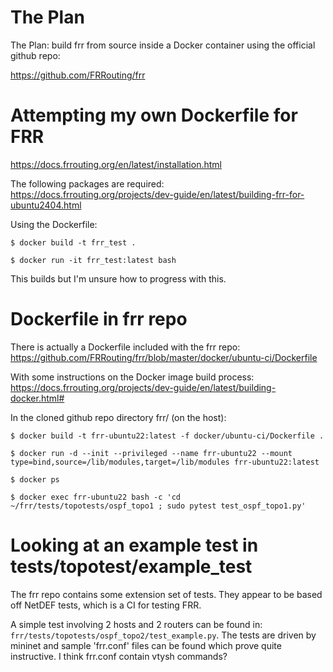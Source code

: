 # The Plan

The Plan:  build frr from source inside a Docker container using the official github repo:

https://github.com/FRRouting/frr

# Attempting my own Dockerfile for FRR

https://docs.frrouting.org/en/latest/installation.html

The following packages are required:
https://docs.frrouting.org/projects/dev-guide/en/latest/building-frr-for-ubuntu2404.html

Using the Dockerfile:
~~~
$ docker build -t frr_test .

$ docker run -it frr_test:latest bash
~~~

This builds but I'm unsure how to progress with this.


# Dockerfile in frr repo

There is actually a Dockerfile included with the frr repo:
https://github.com/FRRouting/frr/blob/master/docker/ubuntu-ci/Dockerfile

With some instructions on the Docker image build process:
https://docs.frrouting.org/projects/dev-guide/en/latest/building-docker.html#

In the cloned github repo directory frr/ (on the host):
~~~
$ docker build -t frr-ubuntu22:latest -f docker/ubuntu-ci/Dockerfile .

$ docker run -d --init --privileged --name frr-ubuntu22 --mount type=bind,source=/lib/modules,target=/lib/modules frr-ubuntu22:latest

$ docker ps

$ docker exec frr-ubuntu22 bash -c 'cd ~/frr/tests/topotests/ospf_topo1 ; sudo pytest test_ospf_topo1.py'
~~~


#  Looking at an example test in tests/topotest/example_test

The frr repo contains some extension set of tests.  They appear to be based off NetDEF tests, which is a CI for testing FRR.

A simple test involving 2 hosts and 2 routers can be found in: `frr/tests/topotests/ospf_topo2/test_example.py`.  The tests are driven by mininet and sample 'frr.conf' files can be found which prove quite instructive.  I think frr.conf contain vtysh commands?

